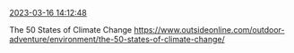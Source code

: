 [2023-03-16 14:12:48](https://mstdn.social/@hill_wanderer/110033369071217164)

The 50 States of Climate Change <a href="https://www.outsideonline.com/outdoor-adventure/environment/the-50-states-of-climate-change/" target="_blank" rel="nofollow noopener noreferrer" translate="no">https://www.outsideonline.com/outdoor-adventure/environment/the-50-states-of-climate-change/</a>